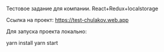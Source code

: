 Тестовое задание для компании. React+Redux+localstorage

Ссылка на проект: https://test-chulakov.web.app

Для запуска проекта локально:

yarn install yarn start
